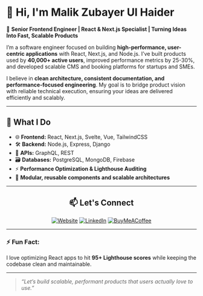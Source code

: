 # 👋 Hi, I'm Malik Zubayer Ul Haider

🚀 **Senior Frontend Engineer | React & Next.js Specialist | Turning Ideas Into Fast, Scalable Products**

I’m a software engineer focused on building **high-performance, user-centric applications** with React, Next.js, and Node.js. I’ve built products used by **40,000+ active users**, improved performance metrics by 25-30%, and developed scalable CMS and booking platforms for startups and SMEs.

I believe in **clean architecture, consistent documentation, and performance-focused engineering**. My goal is to bridge product vision with reliable technical execution, ensuring your ideas are delivered efficiently and scalably.

---

## 🚀 What I Do

- 🌐 **Frontend:** React, Next.js, Svelte, Vue, TailwindCSS
- 🛠️ **Backend:** Node.js, Express, Django
- 🔗 **APIs:** GraphQL, REST
- 🗃️ **Databases:** PostgreSQL, MongoDB, Firebase
- ⚡ **Performance Optimization & Lighthouse Auditing**
- 🧩 **Modular, reusable components and scalable architectures**

---

<!-- ## 📈 Recent Projects

- **[Skipper Hospitality](https://platform.skipperhospitality.com/):** CMS & booking engine with React + Django REST, improving client workflows by 40%.
- **[Plume](https://www.plume.com):** Custom Next.js + NetlifyCMS marketing site, optimized for usability and performance.
- **[ShopEngine](https://wordpress.org/plugins/shopengine/):** WooCommerce template builder for 40k+ active users.

---

## 🌱 Currently Learning
- Advanced GraphQL patterns
- Serverless architectures
- Automated CI/CD optimization

--- -->


<div align="center">

## 📫 Let's Connect

[![Website](https://img.shields.io/badge/Website-xianmalik.com-FFF?labelColor=black&style=for-the-badge&color=10ac84)](https://xianmalik.com)
[![LinkedIn](https://img.shields.io/badge/LinkedIn-xianmalik-FFF?labelColor=black&style=for-the-badge&color=54a0ff)](https://www.linkedin.com/in/xianmalik)
[![BuyMeACoffee](https://img.shields.io/badge/Buy%20Me%20a%20Coffee-ffdd00?style=for-the-badge&logo=buy-me-a-coffee&color=c20a72&logoColor=white)](https://www.buymeacoffee.com/xianmalik)

</div>

---

<!-- ## 📊 GitHub Stats

![Malik's GitHub stats](https://github-readme-stats.vercel.app/api?username=xianmalik&show_icons=true&theme=radical&hide_rank=true)
![Top Langs](https://github-readme-stats.vercel.app/api/top-langs/?username=xianmalik&layout=compact&theme=radical)

--- -->

### ⚡ Fun Fact:
I love optimizing React apps to hit **95+ Lighthouse scores** while keeping the codebase clean and maintainable.

---

> *“Let’s build scalable, performant products that users actually love to use.”*



